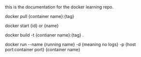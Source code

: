 this is the documentation for the docker learning repo.

docker pull {container name}:{tag}

docker start {id} or {name}

docker build -t {contianer name}:{tag} .

docker run --name {running name} -d {meaning no logs} -p {host port:container port} {container name}

